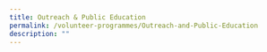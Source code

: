 ```yaml
---
title: Outreach & Public Education
permalink: /volunteer-programmes/Outreach-and-Public-Education
description: ""
---
```

